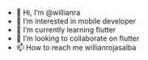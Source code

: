 - 👋 Hi, I’m @willianra
- 👀 I’m interested in mobile developer
- 🌱 I’m currently learning flutter 
- 💞️ I’m looking to collaborate on flutter 
- 📫 How to reach me willianrojasalba

<!---
willianra/willianra is a ✨ special ✨ repository because its `README.md` (this file) appears on your GitHub profile.
You can click the Preview link to take a look at your changes.
--->
